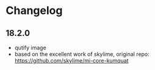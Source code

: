 # Changelog

## 18.2.0

* qutify image
* based on the excellent work of skylime, original repo: https://github.com/skylime/mi-core-kumquat
